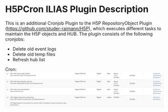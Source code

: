 # H5PCron ILIAS Plugin Description

This is an additional Cronjob Plugin to the H5P RepositoryObject Plugin (https://github.com/studer-raimann/H5P), which executes different tasks to maintain the H5P objects and HUB. The plugin consists of the following cronjobs:

- Delete old event logs
- Delete old temp files
- Refresh hub list

Cron:
![Cron](./images/cron.png)
